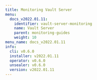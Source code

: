 ```yaml
---
title: Monitoring Vault Server
menu:
  docs_v2022.01.11:
    identifier: vault-server-monitoring
    name: Vault Server
    parent: monitoring-guides
    weight: 10
menu_name: docs_v2022.01.11
info:
  cli: v0.6.0
  installer: v2022.01.11
  operator: v0.6.0
  unsealer: v0.6.0
  version: v2022.01.11
---
```


